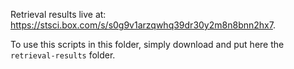 Retrieval results live at: https://stsci.box.com/s/s0g9v1arzqwhq39dr30y2m8n8bnn2hx7.

To use this scripts in this folder, simply download and put here the `retrieval-results` folder.

